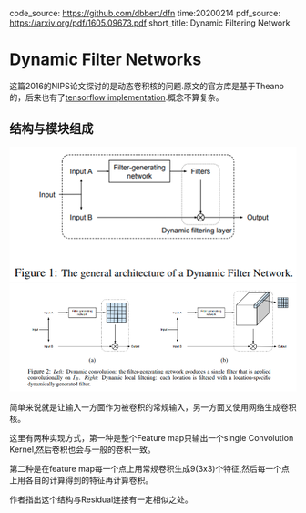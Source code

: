 code_source: https://github.com/dbbert/dfn
time:20200214
pdf_source: https://arxiv.org/pdf/1605.09673.pdf
short_title: Dynamic Filtering Network
# Dynamic Filter Networks

这篇2016的NIPS论文探讨的是动态卷积核的问题.原文的官方库是基于Theano的，后来也有了[tensorflow implementation].概念不算复杂。

## 结构与模块组成

![image](res/dfn_design.png)
![image](res/dfn_conv_filtering.png)

简单来说就是让输入一方面作为被卷积的常规输入，另一方面又使用网络生成卷积核。

这里有两种实现方式，第一种是整个Feature map只输出一个single Convolution Kernel,然后卷积也会与一般的卷积一致。

第二种是在feature map每一个点上用常规卷积生成9(3x3)个特征,然后每一个点上用各自的计算得到的特征再计算卷积。

作者指出这个结构与Residual连接有一定相似之处。

[tensorflow implementation]:https://github.com/LiamMaclean216/Dynamic_Filters/blob/master/Dynamic%20Filter.ipynb